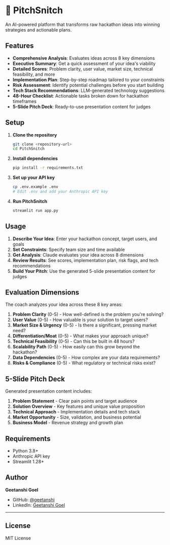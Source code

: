 # 🎯 PitchSnitch

An AI-powered platform that transforms raw hackathon ideas into winning strategies and actionable plans.

## Features

- **Comprehensive Analysis**: Evaluates ideas across 8 key dimensions
- **Executive Summary**: Get a quick assessment of your idea's viability
- **Detailed Scores**: Problem clarity, user value, market size, technical feasibility, and more
- **Implementation Plan**: Step-by-step roadmap tailored to your constraints
- **Risk Assessment**: Identify potential challenges before you start building
- **Tech Stack Recommendations**: LLM-generated technology suggestions
- **48-Hour Checklist**: Actionable tasks broken down for hackathon timeframes
- **5-Slide Pitch Deck**: Ready-to-use presentation content for judges

## Setup

1. **Clone the repository**
   ```bash
   git clone <repository-url>
   cd PitchSnitch
   ```

2. **Install dependencies**
   ```bash
   pip install -r requirements.txt
   ```

3. **Set up your API key**
   ```bash
   cp .env.example .env
   # Edit .env and add your Anthropic API key
   ```

4. **Run PitchSnitch**
   ```bash
   streamlit run app.py
   ```

## Usage

1. **Describe Your Idea**: Enter your hackathon concept, target users, and goals
2. **Set Constraints**: Specify team size and time available
3. **Get Analysis**: Claude evaluates your idea across 8 dimensions
4. **Review Results**: See scores, implementation plan, risk flags, and tech recommendations
5. **Build Your Pitch**: Use the generated 5-slide presentation content for judges

## Evaluation Dimensions

The coach analyzes your idea across these 8 key areas:

1. **Problem Clarity** (0-5) - How well-defined is the problem you're solving?
2. **User Value** (0-5) - How valuable is your solution to target users?
3. **Market Size & Urgency** (0-5) - Is there a significant, pressing market need?
4. **Differentiation/Moat** (0-5) - What makes your approach unique?
5. **Technical Feasibility** (0-5) - Can this be built in 48 hours?
6. **Scalability Path** (0-5) - How easily can this grow beyond the hackathon?
7. **Data Dependencies** (0-5) - How complex are your data requirements?
8. **Risks & Compliance** (0-5) - What regulatory or technical risks exist?

## 5-Slide Pitch Deck

Generated presentation content includes:
1. **Problem Statement** - Clear pain points and target audience
2. **Solution Overview** - Key features and unique value proposition  
3. **Technical Approach** - Implementation details and tech stack
4. **Market Opportunity** - Size, validation, and business potential
5. **Business Model** - Revenue strategy and growth plan

## Requirements

- Python 3.8+
- Anthropic API key
- Streamlit 1.28+

## Author

**Geetanshi Goel**
- GitHub: [@geetanshi](https://github.com/geetanshi0205)
- LinkedIn: [Geetanshi Goel](https://www.linkedin.com/in/geetanshi-goel-49ba5832b/)

---

## License

MIT License
